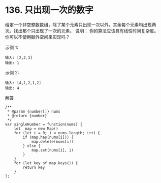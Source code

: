 ﻿# 136. 只出现一次的数字
给定一个非空整数数组，除了某个元素只出现一次以外，其余每个元素均出现两次。找出那个只出现了一次的元素。
说明：
你的算法应该具有线性时间复杂度。 你可以不使用额外空间来实现吗？

示例 1:

    输入: [2,2,1]
    输出: 1

示例 2:

    输入: [4,1,2,1,2]
    输出: 4

解答

    /**
     * @param {number[]} nums
     * @return {number}
     */
    var singleNumber = function(nums) {
        let  map = new Map()
        for (let i = 0; i < nums.length; i++) {
            if (map.has(nums[i])) {
                map.delete(nums[i])
            } else {
                map.set(nums[i], 1)
            }
        }
        for (let key of map.keys()) {
            return key
        }
    };